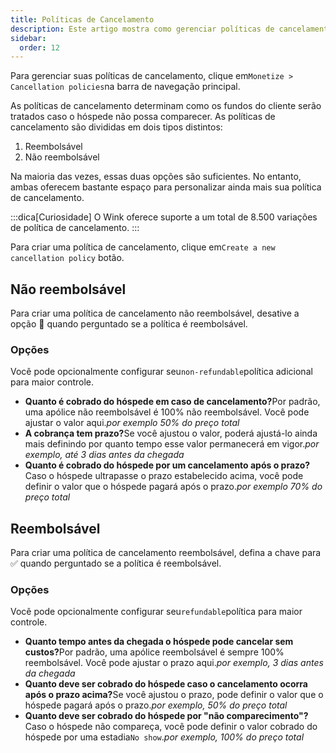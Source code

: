 ```yaml
---
title: Políticas de Cancelamento
description: Este artigo mostra como gerenciar políticas de cancelamento no Wink.
sidebar:
  order: 12
---
```

Para gerenciar suas políticas de cancelamento, clique em`Monetize > Cancellation policies`na barra de navegação principal.

As políticas de cancelamento determinam como os fundos do cliente serão tratados caso o hóspede não possa comparecer. As políticas de cancelamento são divididas em dois tipos distintos:

1. Reembolsável
2. Não reembolsável

Na maioria das vezes, essas duas opções são suficientes. No entanto, ambas oferecem bastante espaço para personalizar ainda mais sua política de cancelamento.

:::dica\[Curiosidade]
O Wink oferece suporte a um total de 8.500 variações de política de cancelamento.
:::

Para criar uma política de cancelamento, clique em`Create a new cancellation policy` botão.

## Não reembolsável

Para criar uma política de cancelamento não reembolsável, desative a opção 🛑 quando perguntado se a política é reembolsável.

### Opções

Você pode opcionalmente configurar seu`non-refundable`política adicional para maior controle.

* **Quanto é cobrado do hóspede em caso de cancelamento?**&#x50;or padrão, uma apólice não reembolsável é 100% não reembolsável. Você pode ajustar o valor aqui.*por exemplo 50% do preço total*
* **A cobrança tem prazo?**&#x53;e você ajustou o valor, poderá ajustá-lo ainda mais definindo por quanto tempo esse valor permanecerá em vigor.*por exemplo, até 3 dias antes da chegada*
* **Quanto é cobrado do hóspede por um cancelamento após o prazo?**&#x43;aso o hóspede ultrapasse o prazo estabelecido acima, você pode definir o valor que o hóspede pagará após o prazo.*por exemplo 70% do preço total*

## Reembolsável

Para criar uma política de cancelamento reembolsável, defina a chave para ✅ quando perguntado se a política é reembolsável.

### Opções

Você pode opcionalmente configurar seu`refundable`política para maior controle.

* **Quanto tempo antes da chegada o hóspede pode cancelar sem custos?**&#x50;or padrão, uma apólice reembolsável é sempre 100% reembolsável. Você pode ajustar o prazo aqui.*por exemplo, 3 dias antes da chegada*
* **Quanto deve ser cobrado do hóspede caso o cancelamento ocorra após o prazo acima?**&#x53;e você ajustou o prazo, pode definir o valor que o hóspede pagará após o prazo.*por exemplo, 50% do preço total*
* **Quanto deve ser cobrado do hóspede por "não comparecimento"?**&#x43;aso o hóspede não compareça, você pode definir o valor cobrado do hóspede por uma estadia`No show`.*por exemplo, 100% do preço total*

